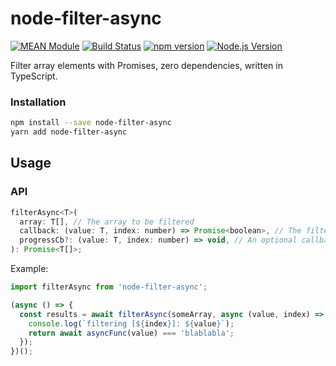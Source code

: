 # node-filter-async

[![MEAN Module](https://img.shields.io/badge/MEAN%20Module-TypeScript-blue.svg?style=flat-square)](https://github.com/mgenware/MEAN-Module)
[![Build Status](https://img.shields.io/travis/mgenware/node-filter-async.svg?style=flat-square&label=Build+Status)](https://travis-ci.org/mgenware/node-filter-async)
[![npm version](https://img.shields.io/npm/v/node-filter-async.svg?style=flat-square)](https://npmjs.com/package/node-filter-async)
[![Node.js Version](http://img.shields.io/node/v/node-filter-async.svg?style=flat-square)](https://nodejs.org/en/)

Filter array elements with Promises, zero dependencies, written in TypeScript.

### Installation

```bash
npm install --save node-filter-async
yarn add node-filter-async
```

## Usage

### API

```javascript
filterAsync<T>(
  array: T[], // The array to be filtered
  callback: (value: T, index: number) => Promise<boolean>, // The filter callback
  progressCb?: (value: T, index: number) => void, // An optional callback which fires when filter callback is called on an element, can be used to report progress
): Promise<T[]>;
```

Example:

```js
import filterAsync from 'node-filter-async';

(async () => {
  const results = await filterAsync(someArray, async (value, index) => {
    console.log(`filtering [${index}]: ${value}`);
    return await asyncFunc(value) === 'blablabla';
  });
})();
```
